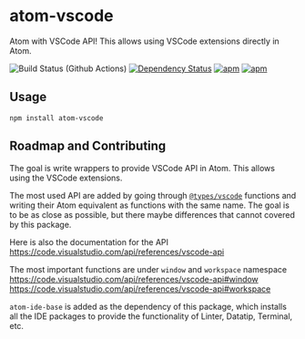 # atom-vscode

Atom with VSCode API! This allows using VSCode extensions directly in Atom.

![Build Status (Github Actions)](https://github.com/atom-ide-community/atom-vscode/workflows/CI/badge.svg)
[![Dependency Status](https://david-dm.org/atom-ide-community/atom-vscode.svg)](https://david-dm.org/atom-ide-community/atom-vscode)
[![apm](https://img.shields.io/apm/dm/atom-vscode.svg)](https://github.com/atom-ide-community/atom-vscode)
[![apm](https://img.shields.io/apm/v/atom-vscode.svg)](https://github.com/atom-ide-community/atom-vscode)

## Usage

```
npm install atom-vscode
```

## Roadmap and Contributing

The goal is write wrappers to provide VSCode API in Atom. This allows using the VSCode extensions.

The most used API are added by going through [`@types/vscode`](https://github.com/DefinitelyTyped/DefinitelyTyped/blob/master/types/vscode/index.d.ts) functions and writing their Atom equivalent as functions with the same name. The goal is to be as close as possible, but there maybe differences that cannot covered by this package.

Here is also the documentation for the API
https://code.visualstudio.com/api/references/vscode-api

The most important functions are under `window` and `workspace` namespace
https://code.visualstudio.com/api/references/vscode-api#window
https://code.visualstudio.com/api/references/vscode-api#workspace

`atom-ide-base` is added as the dependency of this package, which installs all the IDE packages to provide the functionality of Linter, Datatip, Terminal, etc.
